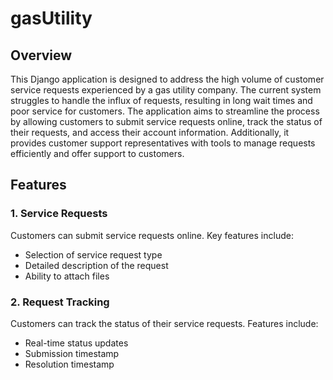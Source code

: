 # gasUtility
## Overview
This Django application is designed to address the high volume of customer service requests experienced by a gas utility company. The current system struggles to handle the influx of requests, resulting in long wait times and poor service for customers. The application aims to streamline the process by allowing customers to submit service requests online, track the status of their requests, and access their account information. Additionally, it provides customer support representatives with tools to manage requests efficiently and offer support to customers.

## Features
### 1. Service Requests
Customers can submit service requests online. Key features include:
- Selection of service request type
- Detailed description of the request
- Ability to attach files

### 2. Request Tracking
Customers can track the status of their service requests. Features include:
- Real-time status updates
- Submission timestamp
- Resolution timestamp
